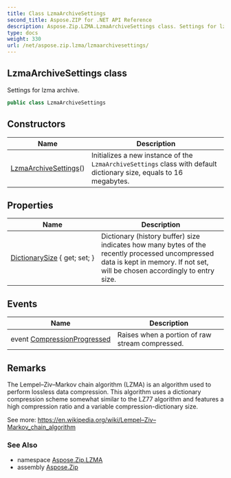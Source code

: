 ```yaml
---
title: Class LzmaArchiveSettings
second_title: Aspose.ZIP for .NET API Reference
description: Aspose.Zip.LZMA.LzmaArchiveSettings class. Settings for lzma archive
type: docs
weight: 330
url: /net/aspose.zip.lzma/lzmaarchivesettings/
---
```

## LzmaArchiveSettings class

Settings for lzma archive.

```csharp
public class LzmaArchiveSettings
```

## Constructors

| Name | Description |
| --- | --- |
| [LzmaArchiveSettings](lzmaarchivesettings/)() | Initializes a new instance of the `LzmaArchiveSettings` class with default dictionary size, equals to 16 megabytes. |

## Properties

| Name | Description |
| --- | --- |
| [DictionarySize](../../aspose.zip.lzma/lzmaarchivesettings/dictionarysize/) { get; set; } | Dictionary (history buffer) size indicates how many bytes of the recently processed uncompressed data is kept in memory. If not set, will be chosen accordingly to entry size. |

## Events

| Name | Description |
| --- | --- |
| event [CompressionProgressed](../../aspose.zip.lzma/lzmaarchivesettings/compressionprogressed/) | Raises when a portion of raw stream compressed. |

## Remarks

The Lempel–Ziv–Markov chain algorithm (LZMA) is an algorithm used to perform lossless data compression. This algorithm uses a dictionary compression scheme somewhat similar to the LZ77 algorithm and features a high compression ratio and a variable compression-dictionary size.

See more: https://en.wikipedia.org/wiki/Lempel–Ziv–Markov_chain_algorithm

### See Also

* namespace [Aspose.Zip.LZMA](../../aspose.zip.lzma/)
* assembly [Aspose.Zip](../../)


